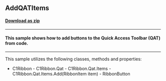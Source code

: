 ## AddQATItems
#### [Download as zip](https://minhaskamal.github.io/DownGit/#/home?url=https://github.com/GrapeCity/ComponentOne-WinForms-Samples/tree/master/NetFramework\C1.Win.Ribbon\CS\AddQatItems)
____
#### This sample shows how to add buttons to the Quick Access Toolbar (QAT) from code.
____
This sample utilizes the following classes, methods and properties: 

- C1Ribbon - C1Ribbon.Qat - C1Ribbon.Qat.Items - C1Ribbon.Qat.Items.Add(RibbonItem item) - RibbonButton